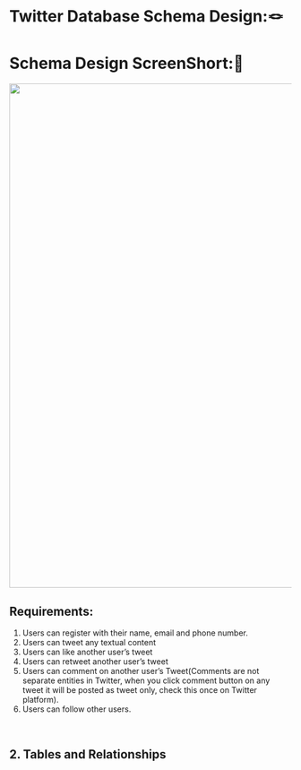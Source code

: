 # Twitter Database Schema Design:🪢

# Schema Design ScreenShort:📜
<img src = "https://github.com/Ritikkumar992/twitterSchemaDesign/assets/75531808/32845fc4-37ec-4031-93c8-2c5b46f9e746" width = "900px">

## Requirements:
1. Users can register with their name, email and phone number.
2. Users can tweet any textual content
3. Users can like another user’s tweet
4. Users can retweet another user’s tweet
5. Users can comment on another user’s Tweet(Comments are not separate entities in Twitter, when you click comment button on any tweet it will be posted as tweet only, check this once on Twitter platform).
6. Users can follow other users.

 <br/>
 
## 2. Tables and Relationships
